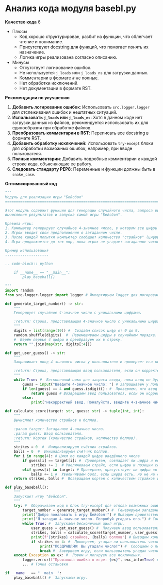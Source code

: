 # Анализ кода модуля basebl.py

**Качество кода**
6
- Плюсы
    - Код хорошо структурирован, разбит на функции, что облегчает чтение и понимание.
    - Присутствуют docstring для функций, что помогает понять их назначение.
    - Логика игры реализована согласно описанию.
- Минусы
    - Отсутствует логирование ошибок.
    - Не используется `j_loads` или `j_loads_ns` для загрузки данных.
    - Комментарии в формате `#` не полные.
    - Нет обработки исключений.
    - Нет документации в формате RST.

**Рекомендации по улучшению**

1. **Добавить логирование ошибок**: Использовать `src.logger.logger` для отслеживания ошибок и нештатных ситуаций.
2. **Использовать `j_loads` или `j_loads_ns`**: Хотя в данном коде нет загрузки данных из файлов, рекомендуется использовать их для единообразия при обработке файлов.
3. **Преобразовать комментарии в RST**: Переписать все docstring в формате RST.
4. **Добавить обработку исключений**: Использовать `try-except` блоки для обработки возможных ошибок, например, при вводе пользователя.
5. **Полные комментарии**: Добавить подробные комментарии к каждой строке кода, объясняющие ее работу.
6. **Следовать стандарту PEP8**: Переменные и функции должны быть в `snake_case`.

**Оптимизированный код**

```python
"""
Модуль для реализации игры "Бейсбол"
=========================================================================================

Этот модуль содержит функции для генерации случайного числа, запроса ввода пользователя,
вычисления результатов и запуска самой игры "Бейсбол".

Правила игры:
1. Компьютер генерирует случайное 4-значное число, в котором все цифры разные.
2. Игрок вводит свои предположения о загаданном числе.
3. После каждой попытки компьютер сообщает количество "страйков" (цифры на правильной позиции) и "боллов" (цифры, присутствующие в загаданном числе, но на неправильной позиции).
4. Игра продолжается до тех пор, пока игрок не угадает загаданное число (4 страйка).

Пример использования
--------------------

.. code-block:: python

    if __name__ == "__main__":
        play_baseball()

"""
import random
from src.logger.logger import logger # Импортируем logger для логирования

def generate_target_number() -> str:
    """
    Генерирует случайное 4-значное число с уникальными цифрами.

    :return: Строка, представляющая 4-значное число с уникальными цифрами.
    """
    digits = list(range(10)) #  Создаём список цифр от 0 до 9.
    random.shuffle(digits)  #  Перемешиваем цифры в случайном порядке.
    #  Берём первые 4 цифры и преобразуем их в строку.
    return "".join(map(str, digits[:4]))

def get_user_guess() -> str:
    """
    Запрашивает ввод 4-значного числа у пользователя и проверяет его корректность.

    :return: Строка, представляющая ввод пользователя, если он корректен.
    """
    while True: #  Бесконечный цикл для запроса ввода, пока ввод не будет корректным.
        guess = input("Введите 4-значное число: ") # Запрашиваем у пользователя ввод 4-значного числа.
        if len(guess) == 4 and guess.isdigit(): #  Проверяем, что ввод состоит из 4 цифр.
            return guess # Возвращаем ввод пользователя, если он корректен.
        else:
            print("Некорректный ввод. Пожалуйста, введите 4-значное число.") # Сообщаем пользователю о некорректном вводе.

def calculate_score(target: str, guess: str) -> tuple[int, int]:
    """
    Вычисляет количество страйков и боллов.

    :param target: Загаданное 4-значное число.
    :param guess: Ввод пользователя.
    :return: Кортеж (количество страйков, количество боллов).
    """
    strikes = 0  #  Инициализируем счётчик страйков.
    balls = 0  #  Инициализируем счётчик боллов.
    for i in range(4): # Цикл по каждой цифре введённого числа
        if guess[i] == target[i]: #  Проверяем, совпадает ли цифра и её позиция.
            strikes += 1  # Увеличиваем страйк, если цифры и позиции совпадают.
        elif guess[i] in target: # Проверяем, присутствует ли цифра во введённом числе в загаданном, но на другой позиции.
            balls += 1 #  Увеличиваем болл, если цифра есть, но не на своей позиции.
    return strikes, balls #  Возвращаем кортеж с количеством страйков и боллов.

def play_baseball():
    """
    Запускает игру "Бейсбол".
    """
    try: #  Оборачиваем код в блок try-except для отлова возможных ошибок.
        target_number = generate_target_number() #  Генерируем загаданное число.
        print("Добро пожаловать в игру Бейсбол!") # Выводим приветственное сообщение.
        print("Я загадал 4-значное число. Попробуй угадать его.") # Сообщаем о правилах игры.
        while True: #  Запускаем бесконечный цикл игры.
            user_guess = get_user_guess() #  Получаем ввод пользователя.
            strikes, balls = calculate_score(target_number, user_guess) # Вычисляем страйки и боллы.
            print(f"{strikes} страйков, {balls} боллов") # Выводим количество страйков и боллов.
            if strikes == 4: #  Проверяем, угадал ли пользователь число.
                print("ПОЗДРАВЛЯЮ! Вы угадали число!") #  Сообщаем о победе.
                break #  Завершаем игру, если пользователь угадал число.
    except Exception as ex: #  Ловим и логируем все исключения.
        logger.error(f"Произошла ошибка в игре: {ex}", exc_info=True) # Логируем ошибку с трассировкой.
        ... # Точка остановки

if __name__ == "__main__":
    play_baseball() #  Запускаем игру.
```